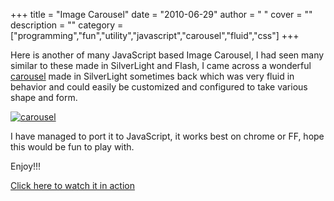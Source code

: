 
+++
title = "Image Carousel"
date = "2010-06-29"
author = " "
cover = ""
description = ""
category = ["programming","fun","utility","javascript","carousel","fluid","css"]
+++

Here is another of many JavaScript based Image Carousel, I had seen many similar to these made in SilverLight and Flash, I came across a wonderful [carousel](http://www.shinedraw.com/animation-effect/flash-vs-silverlight-image-carousel/) made in SilverLight sometimes back which was very fluid in behavior and could easily be customized and configured to take various shape and form.

 [![carousel](http://www.varunpant.com/static/resources/carousel_thumb.png "carousel")](http://www.varunpant.com/static/resources/carousel.png)

 I have managed to port it to JavaScript, it works best on chrome or FF, hope this would be fun to play with.

 Enjoy!!!

 [Click here to watch it in action ](http://varunpant.com/static/resources/Carousel.html)

